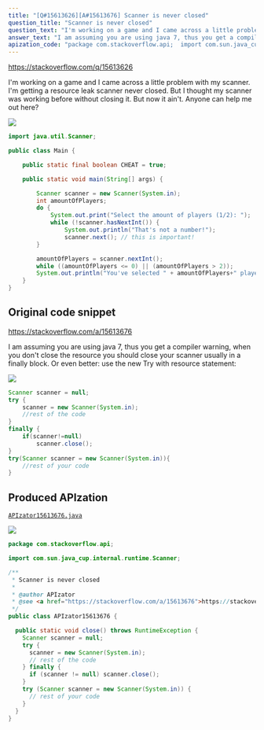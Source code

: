 ```yaml
---
title: "[Q#15613626][A#15613676] Scanner is never closed"
question_title: "Scanner is never closed"
question_text: "I'm working on a game and I came across a little problem with my scanner. I'm getting a resource leak scanner never closed. But I thought my scanner was working before without closing it. But now it ain't. Anyone can help me out here?"
answer_text: "I am assuming you are using java 7, thus you get a compiler warning, when you don't close the resource you should close your scanner usually in a finally block. Or even better: use the new Try with resource statement:"
apization_code: "package com.stackoverflow.api;  import com.sun.java_cup.internal.runtime.Scanner;  /**  * Scanner is never closed  *  * @author APIzator  * @see <a href=\"https://stackoverflow.com/a/15613676\">https://stackoverflow.com/a/15613676</a>  */ public class APIzator15613676 {    public static void close() throws RuntimeException {     Scanner scanner = null;     try {       scanner = new Scanner(System.in);       // rest of the code     } finally {       if (scanner != null) scanner.close();     }     try (Scanner scanner = new Scanner(System.in)) {       // rest of your code     }   } }"
---
```


https://stackoverflow.com/q/15613626

I&#x27;m working on a game and I came across a little problem with my scanner.
I&#x27;m getting a resource leak scanner never closed.
But I thought my scanner was working before without closing it.
But now it ain&#x27;t. Anyone can help me out here?


<div class="code-logo"><img src="/stackoverflow.png" /></div>

```java
import java.util.Scanner;

public class Main {

    public static final boolean CHEAT = true;

    public static void main(String[] args) {

        Scanner scanner = new Scanner(System.in);
        int amountOfPlayers;
        do {
            System.out.print("Select the amount of players (1/2): ");
            while (!scanner.hasNextInt()) {
                System.out.println("That's not a number!");
                scanner.next(); // this is important!
        }

        amountOfPlayers = scanner.nextInt();
        while ((amountOfPlayers <= 0) || (amountOfPlayers > 2));
        System.out.println("You've selected " + amountOfPlayers+" player(s)."); 
    }
}
```


## Original code snippet

https://stackoverflow.com/a/15613676

I am assuming you are using java 7, thus you get a compiler warning, when you don&#x27;t close the resource you should close your scanner usually in a finally block.
Or even better: use the new Try with resource statement:

<div class="code-logo"><img src="/stackoverflow.png" /></div>

```java
Scanner scanner = null;
try {
    scanner = new Scanner(System.in);
    //rest of the code
}
finally {
    if(scanner!=null)
        scanner.close();
}
try(Scanner scanner = new Scanner(System.in)){
    //rest of your code
}
```

## Produced APIzation

[`APIzator15613676.java`](https://github.com/pasqualesalza/apization-temp-data/raw/master/search/APIzator15613676.java)

<div class="code-logo"><img src="/apizator.png" /></div>

```java
package com.stackoverflow.api;

import com.sun.java_cup.internal.runtime.Scanner;

/**
 * Scanner is never closed
 *
 * @author APIzator
 * @see <a href="https://stackoverflow.com/a/15613676">https://stackoverflow.com/a/15613676</a>
 */
public class APIzator15613676 {

  public static void close() throws RuntimeException {
    Scanner scanner = null;
    try {
      scanner = new Scanner(System.in);
      // rest of the code
    } finally {
      if (scanner != null) scanner.close();
    }
    try (Scanner scanner = new Scanner(System.in)) {
      // rest of your code
    }
  }
}

```